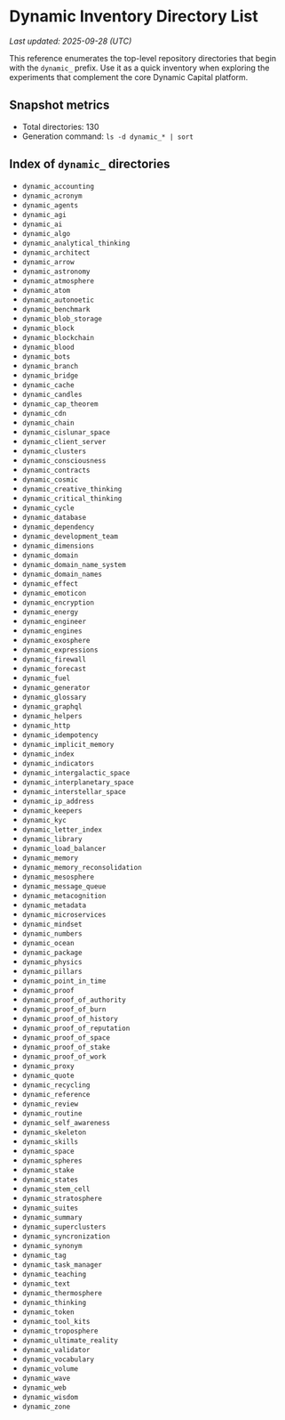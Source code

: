 # Dynamic Inventory Directory List

_Last updated: 2025-09-28 (UTC)_

This reference enumerates the top-level repository directories that begin with
the `dynamic_` prefix. Use it as a quick inventory when exploring the
experiments that complement the core Dynamic Capital platform.

## Snapshot metrics

- Total directories: 130
- Generation command: `ls -d dynamic_* | sort`

## Index of `dynamic_` directories

- `dynamic_accounting`
- `dynamic_acronym`
- `dynamic_agents`
- `dynamic_agi`
- `dynamic_ai`
- `dynamic_algo`
- `dynamic_analytical_thinking`
- `dynamic_architect`
- `dynamic_arrow`
- `dynamic_astronomy`
- `dynamic_atmosphere`
- `dynamic_atom`
- `dynamic_autonoetic`
- `dynamic_benchmark`
- `dynamic_blob_storage`
- `dynamic_block`
- `dynamic_blockchain`
- `dynamic_blood`
- `dynamic_bots`
- `dynamic_branch`
- `dynamic_bridge`
- `dynamic_cache`
- `dynamic_candles`
- `dynamic_cap_theorem`
- `dynamic_cdn`
- `dynamic_chain`
- `dynamic_cislunar_space`
- `dynamic_client_server`
- `dynamic_clusters`
- `dynamic_consciousness`
- `dynamic_contracts`
- `dynamic_cosmic`
- `dynamic_creative_thinking`
- `dynamic_critical_thinking`
- `dynamic_cycle`
- `dynamic_database`
- `dynamic_dependency`
- `dynamic_development_team`
- `dynamic_dimensions`
- `dynamic_domain`
- `dynamic_domain_name_system`
- `dynamic_domain_names`
- `dynamic_effect`
- `dynamic_emoticon`
- `dynamic_encryption`
- `dynamic_energy`
- `dynamic_engineer`
- `dynamic_engines`
- `dynamic_exosphere`
- `dynamic_expressions`
- `dynamic_firewall`
- `dynamic_forecast`
- `dynamic_fuel`
- `dynamic_generator`
- `dynamic_glossary`
- `dynamic_graphql`
- `dynamic_helpers`
- `dynamic_http`
- `dynamic_idempotency`
- `dynamic_implicit_memory`
- `dynamic_index`
- `dynamic_indicators`
- `dynamic_intergalactic_space`
- `dynamic_interplanetary_space`
- `dynamic_interstellar_space`
- `dynamic_ip_address`
- `dynamic_keepers`
- `dynamic_kyc`
- `dynamic_letter_index`
- `dynamic_library`
- `dynamic_load_balancer`
- `dynamic_memory`
- `dynamic_memory_reconsolidation`
- `dynamic_mesosphere`
- `dynamic_message_queue`
- `dynamic_metacognition`
- `dynamic_metadata`
- `dynamic_microservices`
- `dynamic_mindset`
- `dynamic_numbers`
- `dynamic_ocean`
- `dynamic_package`
- `dynamic_physics`
- `dynamic_pillars`
- `dynamic_point_in_time`
- `dynamic_proof`
- `dynamic_proof_of_authority`
- `dynamic_proof_of_burn`
- `dynamic_proof_of_history`
- `dynamic_proof_of_reputation`
- `dynamic_proof_of_space`
- `dynamic_proof_of_stake`
- `dynamic_proof_of_work`
- `dynamic_proxy`
- `dynamic_quote`
- `dynamic_recycling`
- `dynamic_reference`
- `dynamic_review`
- `dynamic_routine`
- `dynamic_self_awareness`
- `dynamic_skeleton`
- `dynamic_skills`
- `dynamic_space`
- `dynamic_spheres`
- `dynamic_stake`
- `dynamic_states`
- `dynamic_stem_cell`
- `dynamic_stratosphere`
- `dynamic_suites`
- `dynamic_summary`
- `dynamic_superclusters`
- `dynamic_syncronization`
- `dynamic_synonym`
- `dynamic_tag`
- `dynamic_task_manager`
- `dynamic_teaching`
- `dynamic_text`
- `dynamic_thermosphere`
- `dynamic_thinking`
- `dynamic_token`
- `dynamic_tool_kits`
- `dynamic_troposphere`
- `dynamic_ultimate_reality`
- `dynamic_validator`
- `dynamic_vocabulary`
- `dynamic_volume`
- `dynamic_wave`
- `dynamic_web`
- `dynamic_wisdom`
- `dynamic_zone`
